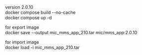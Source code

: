 version 2.0.10\
docker compose build --no-cache\
docker compose up -d

for export image\
docker save --output mic_mms_app_210.tar mic/mms_app:2.0.10

for import image\
docker load -i mic_mms_app_210.tar